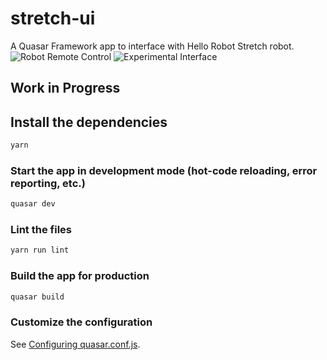 # stretch-ui

A Quasar Framework app to interface with Hello Robot Stretch robot.
![Robot Remote Control](https://user-images.githubusercontent.com/17144564/157738917-c0841599-cd70-466a-b524-da0b509ef70d.jpeg)
![Experimental Interface](https://user-images.githubusercontent.com/17144564/157738943-4136cf4f-45b3-4e0d-8f92-4205e5e4daca.jpeg)


## Work in Progress

## Install the dependencies

```bash
yarn
```

### Start the app in development mode (hot-code reloading, error reporting, etc.)

```bash
quasar dev
```

### Lint the files

```bash
yarn run lint
```

### Build the app for production

```bash
quasar build
```

### Customize the configuration

See [Configuring quasar.conf.js](https://quasar.dev/quasar-cli/quasar-conf-js).
